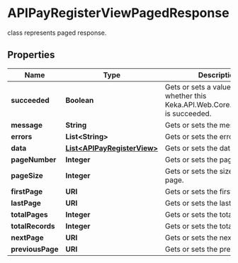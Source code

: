 

# APIPayRegisterViewPagedResponse

class represents paged response.

## Properties

| Name | Type | Description | Notes |
|------------ | ------------- | ------------- | -------------|
|**succeeded** | **Boolean** | Gets or sets a value indicating whether this Keka.API.Web.Core.Response&#x60;1 is succeeded. |  [optional] |
|**message** | **String** | Gets or sets the message. |  [optional] |
|**errors** | **List&lt;String&gt;** | Gets or sets the errors. |  [optional] |
|**data** | [**List&lt;APIPayRegisterView&gt;**](APIPayRegisterView.md) | Gets or sets the data. |  [optional] |
|**pageNumber** | **Integer** | Gets or sets the page number. |  [optional] |
|**pageSize** | **Integer** | Gets or sets the size of the page. |  [optional] |
|**firstPage** | **URI** | Gets or sets the first page. |  [optional] |
|**lastPage** | **URI** | Gets or sets the last page. |  [optional] |
|**totalPages** | **Integer** | Gets or sets the total pages. |  [optional] |
|**totalRecords** | **Integer** | Gets or sets the total records. |  [optional] |
|**nextPage** | **URI** | Gets or sets the next page. |  [optional] |
|**previousPage** | **URI** | Gets or sets the previous page. |  [optional] |



